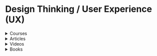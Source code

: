 # Design Thinking / User Experience (UX)



<details>

<summary>Courses</summary>

* [Learn Figma](https://www.figma.com/resource-library/design-basics/)
* [Intro to UX: Fundamentals of Usability](https://skl.sh/3qeLaqz) (1hr 20min)
* [Udemy UX Design & User Experience Design Course - Theory Only](https://learncsc.udemy.com/course/how-to-change-careers-and-become-a-ux-designer/learn/lecture/5791876?start=0#overvieww) (3hr)
* [Design Systems for Developers](https://www.learnstorybook.com/design-systems-for-developers/) (9 chapters)
* [Udemy User Experience Design Essentials](https://learncsc.udemy.com/course/ui-ux-web-design-using-adobe-xd/learn/practice/1094222?start=start-page#overview) (12hr)
* [Master Digital Product Design](https://learncsc.udemy.com/course/master-digital-product-design-ux-research-ui-design/learn/lecture/16982102#overview)

</details>

<details>

<summary>Articles</summary>

* [An overview of Figma for developers](https://www.figma.com/best-practices/tips-on-developer-handoff/an-overview-of-figma-for-developers/)
* [Figma Constraints & Auto Layout for web developers](https://levelup.gitconnected.com/figma-constraints-auto-layout-for-web-developers-5625d8a7d65c)
* [A Figma publication for design systems creators, designers, developers, and managers](https://www.designsystems.com/)
* [Design Better Forms](https://medium.com/nextux/design-better-forms-96fadca0f49c)
* [Design Better Data Tables](https://medium.com/nextux/design-better-data-tables-4ecc99d23356)
* [DesignOps at Airbnb](https://airbnb.design/designops-airbnb/)
* [The Comprehensive 8pt Grid Guide](https://medium.com/swlh/the-comprehensive-8pt-grid-guide-aa16ff402179)

</details>

<details>

<summary>Videos</summary>

* [Gestalt Psychology and Why It's Essential for Good Design](https://www.youtube.com/watch?v=dk7cXdjX2Ys)
* [What is the UX design process](https://www.youtube.com/watch?v=Um3BhY0oS2c\&t=29s)
* [Bringing Simplicity to Complexity: How to Design at Scale](https://www.youtube.com/watch?v=cgKMuaW-Yw8)
* [Interface Design PRO-TIPS inside Figma](https://www.youtube.com/watch?v=JwRGM67gxs8)
* [Design Systems, when and how much?](https://youtu.be/Hx02SaL_IH0)
* [How to think like a Visual Designer](http://youtube.com/watch?v=hlI6xGfBjkQ)
* [Design Systems at Zendesk](https://www.youtube.com/watch?v=8sH5VqYqOU4)
* [Problem Solving Exercises](https://www.youtube.com/playlist?list=PLxk9zj3EDi0UQ3mq7k_-6pSoCQKS11iLd)

</details>

<details>

<summary>Books</summary>

* Refactoring UI (Adam Wathan, Steve Schoger)
* [How Customers Think](https://www.amazon.sg/How-Customers-Think-Essential-Insights/dp/1578518261) (Gerald Zaltman)
* [UX Design: The Definitive Beginner’s Guide](https://www.uxpin.com/studio/ebooks/ux-design-definitive-beginner-guide/)
* [Design Systems Handbook](https://www.designbetter.co/design-systems-handbook)
* [The Design of Everyday Things](https://www.amazon.sg/Design-Everyday-Things-Revised-Expanded/dp/0465050654)
* [Don't Make Me Think](https://www.amazon.sg/Dont-Make-Think-Revisited-Usability/dp/0321965515)

</details>
